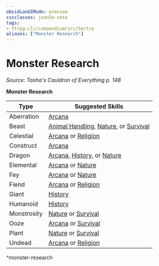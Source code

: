 ```yaml
---
obsidianUIMode: preview
cssclasses: json5e-note
tags:
- ttrpg-cli/compendium/src/5e/tce
aliases: ["Monster Research"]
---
```

# Monster Research
*Source: Tasha's Cauldron of Everything p. 148* 

**Monster Research**

| Type | Suggested Skills |
|------|------------------|
| Aberration | [Arcana](2-Mechanics/CLI/rules/skills.md#Arcana) |
| Beast | [Animal Handling](2-Mechanics/CLI/rules/skills.md#Animal%20Handling), [Nature](2-Mechanics/CLI/rules/skills.md#Nature), or [Survival](2-Mechanics/CLI/rules/skills.md#Survival) |
| Celestial | [Arcana](2-Mechanics/CLI/rules/skills.md#Arcana) or [Religion](2-Mechanics/CLI/rules/skills.md#Religion) |
| Construct | [Arcana](2-Mechanics/CLI/rules/skills.md#Arcana) |
| Dragon | [Arcana](2-Mechanics/CLI/rules/skills.md#Arcana), [History](2-Mechanics/CLI/rules/skills.md#History), or [Nature](2-Mechanics/CLI/rules/skills.md#Nature) |
| Elemental | [Arcana](2-Mechanics/CLI/rules/skills.md#Arcana) or [Nature](2-Mechanics/CLI/rules/skills.md#Nature) |
| Fey | [Arcana](2-Mechanics/CLI/rules/skills.md#Arcana) or [Nature](2-Mechanics/CLI/rules/skills.md#Nature) |
| Fiend | [Arcana](2-Mechanics/CLI/rules/skills.md#Arcana) or [Religion](2-Mechanics/CLI/rules/skills.md#Religion) |
| Giant | [History](2-Mechanics/CLI/rules/skills.md#History) |
| Humanoid | [History](2-Mechanics/CLI/rules/skills.md#History) |
| Monstrosity | [Nature](2-Mechanics/CLI/rules/skills.md#Nature) or [Survival](2-Mechanics/CLI/rules/skills.md#Survival) |
| Ooze | [Arcana](2-Mechanics/CLI/rules/skills.md#Arcana) or [Survival](2-Mechanics/CLI/rules/skills.md#Survival) |
| Plant | [Nature](2-Mechanics/CLI/rules/skills.md#Nature) or [Survival](2-Mechanics/CLI/rules/skills.md#Survival) |
| Undead | [Arcana](2-Mechanics/CLI/rules/skills.md#Arcana) or [Religion](2-Mechanics/CLI/rules/skills.md#Religion) |
^monster-research